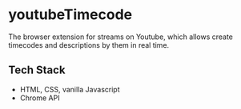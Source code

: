 # youtubeTimecode

The browser extension for streams on Youtube, which allows create timecodes and descriptions by them in real time.

## Tech Stack

- HTML, CSS, vanilla Javascript
- Chrome API